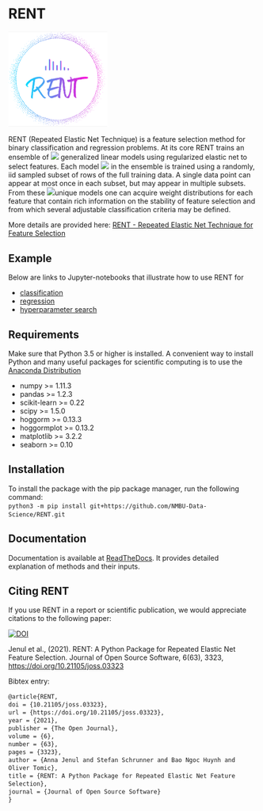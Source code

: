 RENT
====

<img src="/images/RENT_logo.png" width="200"/>

RENT (Repeated Elastic Net Technique) is a feature selection method for binary classification and regression problems. At its core
RENT trains an ensemble of <img src="https://render.githubusercontent.com/render/math?math=K\in\mathbb{N}"> generalized linear models using regularized elastic net to select features. Each model <img src="https://render.githubusercontent.com/render/math?math=k=1:K"> in the ensemble is trained using a randomly, iid sampled subset of rows of the full training data. A single data point can appear at most once in each subset, but may appear in multiple subsets. From these <img src="https://render.githubusercontent.com/render/math?math=K">unique models one can acquire weight distributions for each
feature that contain rich information on the stability of feature selection and from which several adjustable classification criteria may be
defined.

More details are provided here: [RENT - Repeated Elastic Net Technique for Feature Selection](https://arxiv.org/abs/2009.12780v2)

Example
-------

Below are links to Jupyter-notebooks that illustrate how to use RENT for	

* [classification](https://github.com/NMBU-Data-Science/RENT/blob/master/examples/Classification_example.ipynb) 
* [regression](https://github.com/NMBU-Data-Science/RENT/blob/master/examples/Regression_example.ipynb)
* [hyperparameter search](https://github.com/NMBU-Data-Science/RENT/blob/master/examples/Extensive_hyperparameter_search.ipynb)



Requirements
------------
Make sure that Python 3.5 or higher is installed. A convenient way to install Python and many useful packages for scientific computing is to use the [Anaconda Distribution](https://www.anaconda.com/products/individual)

* numpy >= 1.11.3
* pandas >= 1.2.3
* scikit-learn >= 0.22
* scipy >= 1.5.0
* hoggorm >= 0.13.3
* hoggormplot >= 0.13.2
* matplotlib >= 3.2.2
* seaborn >= 0.10



Installation
------------
To install the package with the pip package manager, run the following command:  
`python3 -m pip install git+https://github.com/NMBU-Data-Science/RENT.git`



Documentation
-------------

Documentation is available at [ReadTheDocs](https://rent.readthedocs.io/en/latest/). It provides detailed explanation of methods and their inputs.


Citing RENT
--------------

If you use RENT in a report or scientific publication, we would appreciate citations to the following paper:

[![DOI](https://joss.theoj.org/papers/10.21105/joss.03323/status.svg)](https://doi.org/10.21105/joss.03323)

Jenul et al., (2021). RENT: A Python Package for Repeated Elastic Net Feature Selection. Journal of Open Source Software, 6(63), 3323, https://doi.org/10.21105/joss.03323 

Bibtex entry:

    @article{RENT,
    doi = {10.21105/joss.03323},
    url = {https://doi.org/10.21105/joss.03323},
    year = {2021},
    publisher = {The Open Journal},
    volume = {6},
    number = {63},
    pages = {3323},
    author = {Anna Jenul and Stefan Schrunner and Bao Ngoc Huynh and Oliver Tomic},
    title = {RENT: A Python Package for Repeated Elastic Net Feature Selection},
    journal = {Journal of Open Source Software}
    }



